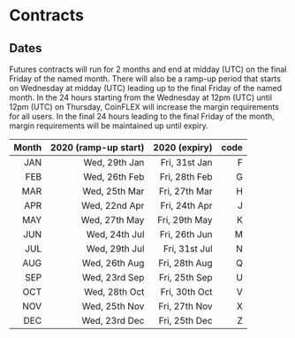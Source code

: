 # Contracts


## Dates

Futures contracts will run for 2 months and end at midday (UTC) on the final Friday of the named month.
There will also be a ramp-up period that starts on Wednesday at midday (UTC) leading up to the final Friday of the
named month. In the 24 hours starting from the Wednesday at 12pm (UTC) until 12pm (UTC) on Thursday, CoinFLEX will 
increase the margin requirements for all users. In the final 24 hours leading to the final Friday of the month, margin
requirements will be maintained up until expiry.

| Month | 2020 (ramp-up start)| 2020 (expiry)     | code |
|------:|--------------------:|------------------:|-----:|
|  JAN  |    Wed, 29th Jan    |   Fri, 31st Jan   |  F   |
|  FEB  |    Wed, 26th Feb    |   Fri, 28th Feb   |  G   |
|  MAR  |    Wed, 25th Mar    |   Fri, 27th Mar   |  H   |
|  APR  |    Wed, 22nd Apr    |   Fri, 24th Apr   |  J   |
|  MAY  |    Wed, 27th May    |   Fri, 29th May   |  K   |
|  JUN  |    Wed, 24th Jul    |   Fri, 26th Jun   |  M   |
|  JUL  |    Wed, 29th Jul    |   Fri, 31st Jul   |  N   |
|  AUG  |    Wed, 26th Aug    |   Fri, 28th Aug   |  Q   |
|  SEP  |    Wed, 23rd Sep    |   Fri, 25th Sep   |  U   |
|  OCT  |    Wed, 28th Oct    |   Fri, 30th Oct   |  V   |
|  NOV  |    Wed, 25th Nov    |   Fri, 27th Nov   |  X   |
|  DEC  |    Wed, 23rd Dec    |   Fri, 25th Dec   |  Z   |
